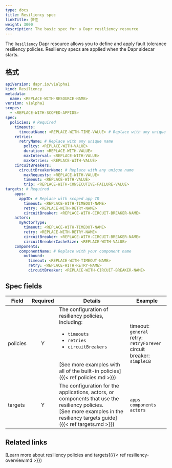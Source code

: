 ```yaml
---
type: docs
title: Resiliency spec
linkTitle: 弹性
weight: 3000
description: The basic spec for a Dapr resiliency resource
---
```


The `Resiliency` Dapr resource allows you to define and apply fault tolerance resiliency policies. Resiliency specs are applied when the Dapr sidecar starts.

## 格式

```yml
apiVersion: dapr.io/v1alpha1
kind: Resiliency
metadata:
  name: <REPLACE-WITH-RESOURCE-NAME>
version: v1alpha1
scopes:
  - <REPLACE-WITH-SCOPED-APPIDS>
spec:
  policies: # Required
    timeouts:
      timeoutName: <REPLACE-WITH-TIME-VALUE> # Replace with any unique name
    retries:
      retryName: # Replace with any unique name
        policy: <REPLACE-WITH-VALUE>
        duration: <REPLACE-WITH-VALUE>
        maxInterval: <REPLACE-WITH-VALUE>
        maxRetries: <REPLACE-WITH-VALUE>
    circuitBreakers:
      circuitBreakerName: # Replace with any unique name
        maxRequests: <REPLACE-WITH-VALUE>
        timeout: <REPLACE-WITH-VALUE> 
        trip: <REPLACE-WITH-CONSECUTIVE-FAILURE-VALUE>
targets: # Required
    apps:
      appID: # Replace with scoped app ID
        timeout: <REPLACE-WITH-TIMEOUT-NAME>
        retry: <REPLACE-WITH-RETRY-NAME>
        circuitBreaker: <REPLACE-WITH-CIRCUIT-BREAKER-NAME>
    actors:
      myActorType: 
        timeout: <REPLACE-WITH-TIMEOUT-NAME>
        retry: <REPLACE-WITH-RETRY-NAME>
        circuitBreaker: <REPLACE-WITH-CIRCUIT-BREAKER-NAME>
        circuitBreakerCacheSize: <REPLACE-WITH-VALUE>
    components:
      componentName: # Replace with your component name
        outbound:
          timeout: <REPLACE-WITH-TIMEOUT-NAME>
          retry: <REPLACE-WITH-RETRY-NAME>
          circuitBreaker: <REPLACE-WITH-CIRCUIT-BREAKER-NAME>
```

## Spec fields

| Field    | Required | Details                                                                                                                                                                                                                                                                                                                      | Example                                                                                                                    |
| -------- | :------: | ---------------------------------------------------------------------------------------------------------------------------------------------------------------------------------------------------------------------------------------------------------------------------------------------------------------------------- | -------------------------------------------------------------------------------------------------------------------------- |
| policies |     Y    | The configuration of resiliency policies, including: <br><ul><li>`timeouts`</li><li>`retries`</li><li>`circuitBreakers`</li></ul> <br> [See more examples with all of the built-in policies]({{< ref policies.md >}}) | timeout: `general`<br>retry: `retryForever`<br>circuit breaker: `simpleCB` |
| targets  |     Y    | The configuration for the applications, actors, or components that use the resiliency policies. <br>[See more examples in the resiliency targets guide]({{< ref targets.md >}})                                       | `apps` <br>`components`<br>`actors`                                                                                        |

## Related links

[Learn more about resiliency policies and targets]({{< ref resiliency-overview.md >}})
